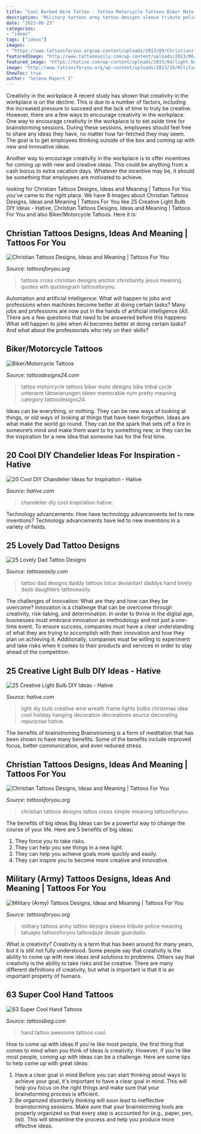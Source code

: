 ```yaml
---
title: "Cool Barbed Wire Tattoo : Tattoo Motorcycle Tattoos Biker Moto Designs Bike Tribal Cycle Unterarm Tätowierungen Ideen Memorable Num Pretty Meaning Category Tattoodesigns24"
description: "Military tattoos army tattoo designs sleeve tribute police meaning tatuajes tattoosforyou tattoodaze desde guardado"
date: "2023-06-23"
categories:
- "ideas"
tags: ["ideas"]
images:
- "https://www.tattoosforyou.org/wp-content/uploads/2013/09/Christianity-Tattoos.jpg"
featuredImage: "http://www.tattooeasily.com/wp-content/uploads/2013/06/daddys-tattoo-17.jpg"
featured_image: "https://hative.com/wp-content/uploads/2015/04/light-bulb-ideas/1-creative-light-bulb-diy-ideas.jpg"
image: "http://www.tattoosforyou.org/wp-content/uploads/2013/10/Military-Tribute-Tattoos.jpg"
ShowToc: true
author: "Selena Mayert I"
---
```



Creativity in the workplace
A recent study has shown that creativity in the workplace is on the decline. This is due to a number of factors, including the increased pressure to succeed and the lack of time to truly be creative. However, there are a few ways to encourage creativity in the workplace.
One way to encourage creativity in the workplace is to set aside time for brainstorming sessions. During these sessions, employees should feel free to share any ideas they have, no matter how far-fetched they may seem. The goal is to get employees thinking outside of the box and coming up with new and innovative ideas.

Another way to encourage creativity in the workplace is to offer incentives for coming up with new and creative ideas. This could be anything from a cash bonus to extra vacation days. Whatever the incentive may be, it should be something that employees are motivated to achieve.

	

		
looking for Christian Tattoos Designs, Ideas and Meaning | Tattoos For You you've came to the right place. We have 8 Images about Christian Tattoos Designs, Ideas and Meaning | Tattoos For You like 25 Creative Light Bulb DIY Ideas - Hative, Christian Tattoos Designs, Ideas and Meaning | Tattoos For You and also Biker/Motorcycle Tattoos. Here it is:
		
    
## Christian Tattoos Designs, Ideas And Meaning | Tattoos For You

<img loading=lazy src="https://www.tattoosforyou.org/wp-content/uploads/2013/09/Christianity-Tattoos.jpg" onerror="this.onerror=null;this.src='https://tse4.mm.bing.net/th?id=OIP.xornkHmuGCjpIxNNDR4dQgHaJ6&amp;pid=15.1';" alt="Christian Tattoos Designs, Ideas and Meaning | Tattoos For You">

_Source: tattoosforyou.org_

>tattoos cross christian designs anchor christianity jesus meaning quotes wth quotesgram tattoosforyou. 

	

Automation and artificial intelligence: What will happen to jobs and professions when machines become better at doing certain tasks?
Many jobs and professions are now put in the hands of artificial intelligence (AI). There are a few questions that need to be answered before this happens: What will happen to jobs when AI becomes better at doing certain tasks? And what about the professionals who rely on their skills?

    
## Biker/Motorcycle Tattoos

<img loading=lazy src="http://www.tattoodesigns24.com/wp-content/uploads/2015/01/Motorcycle-Biker-Tattoo.jpg" onerror="this.onerror=null;this.src='https://tse2.mm.bing.net/th?id=OIP.RaOaIkS3UKLMQAvOZOjP4wHaFm&amp;pid=15.1';" alt="Biker/Motorcycle Tattoos">

_Source: tattoodesigns24.com_

>tattoo motorcycle tattoos biker moto designs bike tribal cycle unterarm tätowierungen ideen memorable num pretty meaning category tattoodesigns24. 

	

Ideas can be everything, or nothing. They can be new ways of looking at things, or old ways of looking at things that have been forgotten. Ideas are what make the world go round. They can be the spark that sets off a fire in someone’s mind and make them want to try something new, or they can be the inspiration for a new idea that someone has for the first time.

    
## 20 Cool DIY Chandelier Ideas For Inspiration - Hative

<img loading=lazy src="https://hative.com/wp-content/uploads/2014/08/diy-chandelier-ideas/diy-chandelier-ideas.jpg" onerror="this.onerror=null;this.src='https://tse2.mm.bing.net/th?id=OIP.gI3Ux2h-wTbNXxzhN0EiDgHaQq&amp;pid=15.1';" alt="20 Cool DIY Chandelier Ideas for Inspiration - Hative">

_Source: hative.com_

>chandelier diy cool inspiration hative. 

	

Technology advancements: How have technology advancements led to new inventions?
Technology advancements have led to new inventions in a variety of fields.

    
## 25 Lovely Dad Tattoo Designs

<img loading=lazy src="http://www.tattooeasily.com/wp-content/uploads/2013/06/daddys-tattoo-17.jpg" onerror="this.onerror=null;this.src='https://tse3.mm.bing.net/th?id=OIP.K6nLgo_Fc3D2_CA-QIgEPAHaJ3&amp;pid=15.1';" alt="25 Lovely Dad Tattoo Designs">

_Source: tattooeasily.com_

>tattoo dad designs daddy tattoos lotus deviantart daddys hand lovely dads daughters tattooeasily. 

	

The challenges of innovation: What are they and how can they be overcome?
Innovation is a challenge that can be overcome through creativity, risk-taking, and determination. In order to thrive in the digital age, businesses must embrace innovation as methodology and not just a one-time event. To ensure success, companies must have a clear understanding of what they are trying to accomplish with their innovation and how they plan on achieving it. Additionally, companies must be willing to experiment and take risks when it comes to their products and services in order to stay ahead of the competition.

    
## 25 Creative Light Bulb DIY Ideas - Hative

<img loading=lazy src="https://hative.com/wp-content/uploads/2015/04/light-bulb-ideas/1-creative-light-bulb-diy-ideas.jpg" onerror="this.onerror=null;this.src='https://tse1.mm.bing.net/th?id=OIP.Hw5WWoTrA3C-Hurk9V8B8AHaI0&amp;pid=15.1';" alt="25 Creative Light Bulb DIY Ideas - Hative">

_Source: hative.com_

>light diy bulb creative wire wreath frame lights bulbs christmas idea cool holiday hanging decoration decorations source decorating repurpose hative. 

	

The benefits of brainstroming
Brainstroming is a form of meditation that has been shown to have many benefits. Some of the benefits include improved focus, better communication, and even reduced stress.

    
## Christian Tattoos Designs, Ideas And Meaning | Tattoos For You

<img loading=lazy src="http://www.tattoosforyou.org/wp-content/uploads/2013/09/Christian-Tattoos-Designs.jpg" onerror="this.onerror=null;this.src='https://tse3.mm.bing.net/th?id=OIP.X8h-asSP2QaLGAGbD2yuRAHaJ4&amp;pid=15.1';" alt="Christian Tattoos Designs, Ideas and Meaning | Tattoos For You">

_Source: tattoosforyou.org_

>christian tattoos designs tattoo cross simple meaning tattoosforyou. 

	

The benefits of big ideas
Big Ideas can be a powerful way to change the course of your life. Here are 5 benefits of big ideas:
1. They force you to take risks.
2. They can help you see things in a new light.
3. They can help you achieve goals more quickly and easily.
4. They can inspire you to become more creative and innovative.

    
## Military (Army) Tattoos Designs, Ideas And Meaning | Tattoos For You

<img loading=lazy src="http://www.tattoosforyou.org/wp-content/uploads/2013/10/Military-Tribute-Tattoos.jpg" onerror="this.onerror=null;this.src='https://tse2.mm.bing.net/th?id=OIP.ex9GoX1KDL1NW8dR_hHozQHaJ3&amp;pid=15.1';" alt="Military (Army) Tattoos Designs, Ideas and Meaning | Tattoos For You">

_Source: tattoosforyou.org_

>military tattoos army tattoo designs sleeve tribute police meaning tatuajes tattoosforyou tattoodaze desde guardado. 

	

What is creativity?
Creativity is a term that has been around for many years, but it is still not fully understood. Some people say that creativity is the ability to come up with new ideas and solutions to problems. Others say that creativity is the ability to take risks and be creative. There are many different definitions of creativity, but what is important is that it is an important property of humans.

    
## 63 Super Cool Hand Tattoos

<img loading=lazy src="http://www.tattoosbag.com/wp-content/uploads/2016/10/Awesome-Hand-Tattoo-TB1009-TB1017-533x800.jpg" onerror="this.onerror=null;this.src='https://tse3.mm.bing.net/th?id=OIP.dj_wYm0sSg4yaBlKxVu9-gHaLH&amp;pid=15.1';" alt="63 Super Cool Hand Tattoos">

_Source: tattoosbag.com_

>hand tattoo awesome tattoos cool. 

	

How to come up with ideas
If you're like most people, the first thing that comes to mind when you think of Ideas is creativity. However, if you're like most people, coming up with ideas can be a challenge. 
Here are some tips to help come up with great ideas: 
1. Have a clear goal in mind 
Before you can start thinking about ways to achieve your goal, it's important to have a clear goal in mind. This will help you focus on the right things and make sure that your brainstorming process is efficient. 
2. Be organized 
 disorderly thinking will soon lead to ineffective brainstorming sessions. Make sure that your brainstorming tools are properly organized so that every step is accounted for (e.g., paper, pen, list). This will streamline the process and help you produce more effective ideas. 

